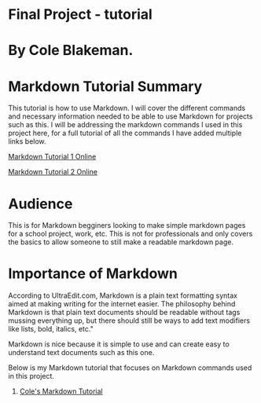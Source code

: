 
# Final Project - tutorial

# By Cole Blakeman.

# Markdown Tutorial Summary

This tutorial is how to use Markdown. I will cover the different commands and necessary information needed to be able to use Markdown for projects such as this. I will be addressing the markdown commands I used in this project here, for a full tutorial of all the commands I have added multiple links below.

[Markdown Tutorial 1 Online](https://www.markdownguide.org/getting-started)

[Markdown Tutorial 2 Online](https://www.howtogeek.com/448323/what-is-markdown-and-how-do-you-use-it/)

# Audience

This is for Markdown begginers looking to make simple markdown pages for a school project, work, etc. This is not for professionals and only covers the basics to allow someone to still make a readable markdown page. 

# Importance of Markdown

According to UltraEdit.com, Markdown is a plain text formatting syntax aimed at making writing for the internet easier. The philosophy behind Markdown is that plain text documents should be readable without tags mussing everything up, but there should still be ways to add text modifiers like lists, bold, italics, etc."

Markdown is nice because it is simple to use and can create easy to understand text documents such as this one.

Below is my Markdown tutorial that focuses on Markdown commands used in this project.


1. [Cole's Markdown Tutorial](https://github.com/coleblakeman01/README.MD/blob/main/Tutorial.md)


